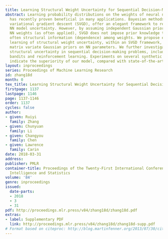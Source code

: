 ```yaml
---
title: Learning Structural Weight Uncertainty for Sequential Decision-Making
abstract: Learning probability distributions on the weights of neural networks (NNs)
  has recently proven beneficial in many applications. Bayesian methods, such as Stein
  variational gradient descent (SVGD), offer an elegant framework to reason about
  NN model uncertainty. However, by assuming independent Gaussian priors for the individual
  NN weights (as often applied), SVGD does not impose prior knowledge that there is
  often structural information (dependence) among weights. We propose efficient posterior
  learning of structural weight uncertainty, within an SVGD framework, by employing
  matrix variate Gaussian priors on NN parameters. We further investigate the learned
  structural uncertainty in sequential decision-making problems, including contextual
  bandits and reinforcement learning. Experiments on several synthetic and real datasets
  indicate the superiority of our model, compared with state-of-the-art methods.
layout: inproceedings
series: Proceedings of Machine Learning Research
id: zhang18d
month: 0
tex_title: Learning Structural Weight Uncertainty for Sequential Decision-Making
firstpage: 1137
lastpage: 1146
page: 1137-1146
order: 1137
cycles: false
author:
- given: Ruiyi
  family: Zhang
- given: Chunyuan
  family: Li
- given: Changyou
  family: Chen
- given: Lawrence
  family: Carin
date: 2018-03-31
address: 
publisher: PMLR
container-title: Proceedings of the Twenty-First International Conference on Artificial
  Intelligence and Statistics
volume: '84'
genre: inproceedings
issued:
  date-parts:
  - 2018
  - 3
  - 31
pdf: http://proceedings.mlr.press/v84/zhang18d/zhang18d.pdf
extras:
- label: Supplementary PDF
  link: http://proceedings.mlr.press/v84/zhang18d/zhang18d-supp.pdf
# Format based on citeproc: http://blog.martinfenner.org/2013/07/30/citeproc-yaml-for-bibliographies/
---
```

